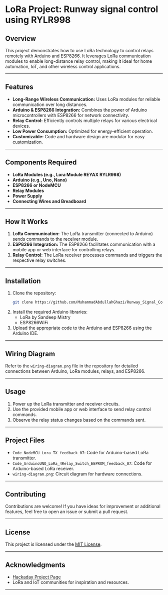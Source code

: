 # LoRa Project: Runway signal control using RYLR998

## Overview  
This project demonstrates how to use LoRa technology to control relays remotely with Arduino and ESP8266. It leverages LoRa communication modules to enable long-distance relay control, making it ideal for home automation, IoT, and other wireless control applications.

---

## Features  
- **Long-Range Wireless Communication:** Uses LoRa modules for reliable communication over long distances.  
- **Arduino & ESP8266 Integration:** Combines the power of Arduino microcontrollers with ESP8266 for network connectivity.  
- **Relay Control:** Efficiently controls multiple relays for various electrical devices.  
- **Low Power Consumption:** Optimized for energy-efficient operation.  
- **Customizable:** Code and hardware design are modular for easy customization.  

---

## Components Required  
- **LoRa Modules (e.g., Lora Module REYAX RYLR998)**  
- **Arduino (e.g., Uno, Nano)**  
- **ESP8266 or NodeMCU**  
- **Relay Modules**  
- **Power Supply**  
- **Connecting Wires and Breadboard**  

---

## How It Works  
1. **LoRa Communication:** The LoRa transmitter (connected to Arduino) sends commands to the receiver module.  
2. **ESP8266 Integration:** The ESP8266 facilitates communication with a mobile app or web interface for controlling relays.  
3. **Relay Control:** The LoRa receiver processes commands and triggers the respective relay switches.  

---

## Installation  
1. Clone the repository:  
   ```bash
   git clone https://github.com/MuhammadAbdullahGhazi/Runway_Signal_Control_Using_RYLR_998.git
   ```  
2. Install the required Arduino libraries:  
   - LoRa by Sandeep Mistry  
   - ESP8266WiFi  
3. Upload the appropriate code to the Arduino and ESP8266 using the Arduino IDE.  

---

## Wiring Diagram  
Refer to the `wiring-diagram.png` file in the repository for detailed connections between Arduino, LoRa modules, relays, and ESP8266.  

---

## Usage  
1. Power up the LoRa transmitter and receiver circuits.  
2. Use the provided mobile app or web interface to send relay control commands.  
3. Observe the relay status changes based on the commands sent.  

---

## Project Files  
- `Code_NodeMCU_Lora_TX_feedback_07`: Code for Arduino-based LoRa transmitter.  
- `Code_ArduinoUNO_LoRa_4Relay_Switch_EEPROM_feedback_07`: Code for Arduino-based LoRa receiver.  
- `wiring-diagram.png`: Circuit diagram for hardware connections.  

---

## Contributing  
Contributions are welcome! If you have ideas for improvement or additional features, feel free to open an issue or submit a pull request.  

---

## License  
This project is licensed under the [MIT License](LICENSE).  

---

## Acknowledgments  
- [Hackaday Project Page](https://hackaday.io/project/184826-lora-project-arduino-esp8266-control-relays-2022)  
- LoRa and IoT communities for inspiration and resources.  

---
